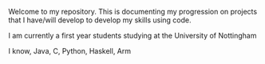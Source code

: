 Welcome to my repository. This is documenting my progression on projects that I have/will develop to develop my skills using code.

I am currently a first year students studying at the University of Nottingham

I know, Java, C, Python, Haskell, Arm

